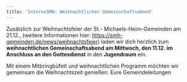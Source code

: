 ```yaml
---
title: 'InteresSMH: Weihnachtlicher Gemeinschaftsabend'
---
```


Zusätzlich zur Weihnachtsfeier der St.- Michaels-Heim-Gemeinden am 21.12., (weitere Informationen hier: https://smh-gemeinden.de/news/weihnachtsfeier) laden wir dich herzlich zum **weihnachtlichen Gemeinschaftsabend am Mittwoch, den 11.12. im Anschluss an den Gottesdienst** in den **Jugendraum** ein.

Mit einem Mitbringbüfett und weihnachtlichen Programm möchten wir gemeinsam die Weihnachtszeit genießen.
Eure Gemeindeleitungen